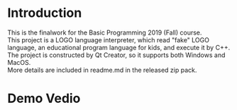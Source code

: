 # Introduction
This is the finalwork for the Basic Programming 2019 (Fall) course.  
This project is a LOGO language interpreter, which read "fake" LOGO language, an educational program language for kids, and execute it by C++.  
The project is constructed by Qt Creator, so it supports both Windows and MacOS.  
More details are included in readme.md in the released zip pack.  
# Demo Vedio
